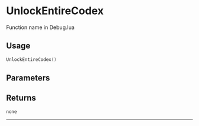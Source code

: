 # UnlockEntireCodex
Function name in Debug.lua
## Usage
```lua
UnlockEntireCodex()
```
## Parameters

## Returns
`none`

---